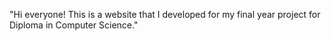 "Hi everyone! This is a website that I developed for my final year project for Diploma in Computer Science." 
